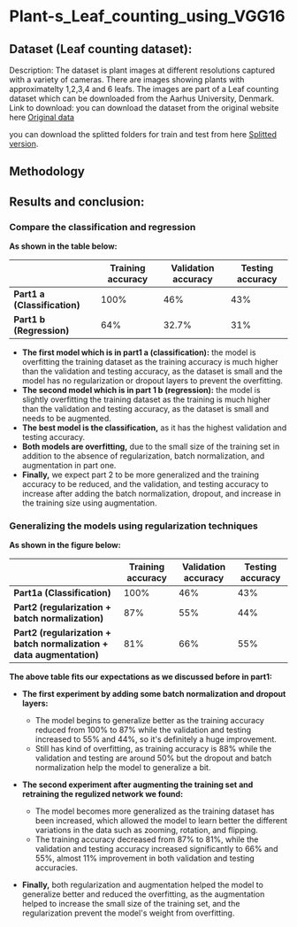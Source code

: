 # Plant-s_Leaf_counting_using_VGG16

## Dataset (Leaf counting dataset):

Description: The dataset is plant images at different resolutions captured with a variety of cameras. There are images showing plants with approximatelty 1,2,3,4 and 6 leafs. The images are part of a Leaf counting dataset which can be downloaded from the Aarhus University, Denmark.
Link to download: you can download the dataset from the original website here [Original data](https://vision.eng.au.dk/leaf-counting-dataset/)

you can download the splitted folders for train and test from here [Splitted version](https://vision.eng.au.dk/leaf-counting-dataset/).


## Methodology

## Results and conclusion:

### Compare the classification and regression

**As shown in the table below:**

|                              | Training accuracy   | Validation accuracy   |    Testing accuracy  |
|------------------------------|---------------------|-----------------------|----------------------|
| **Part1 a (Classification)** | 100%                | 46%                   |          43%         |
| **Part1 b (Regression)**     | 64%                 | 32.7%                 |          31%         |


- **The first model which is in part1 a (classification):** the model is overfitting the training dataset as the training accuracy is much higher than the validation and testing accuracy, as the dataset is small and the model has no regularization or dropout layers to prevent the overfitting.
- **The second model which is in part 1 b (regression):** the model is slightly overfitting the training dataset as the training is much higher than the validation and testing accuracy, as the dataset is small and needs to be augmented.
- **The best model is the classification,** as it has the highest validation and testing accuracy.
- **Both models are overfitting,** due to the small size of the training set in addition to the absence of regularization, batch normalization, and augmentation in part one.
- **Finally,** we expect part 2 to be more generalized and the training accuracy to be reduced, and the validation, and testing accuracy to increase after adding the batch normalization, dropout, and increase in the training size using augmentation.

### Generalizing the models using regularization techniques

**As shown in the figure below:**

|                                                                      | Training accuracy | Validation accuracy | Testing accuracy |
|----------------------------------------------------------------------|-------------------|---------------------|------------------|
| **Part1a (Classification)**                                          | 100%              | 46%                 | 43%              |
| **Part2 (regularization + batch normalization)**                     | 87%               | 55%                 | 44%              |
| **Part2 (regularization + batch normalization + data augmentation)** | 81%               | 66%                 | 55%              |


**The above table fits our expectations as we discussed before in part1:**

- **The first experiment by adding some batch normalization and dropout layers:**
    - The model begins to generalize better as the training accuracy reduced from 100% to 87% while the validation and testing increased to 55% and 44%, so it's definitely a huge improvement.
    - Still has kind of overfitting, as training accuracy is 88% while the validation and testing are around 50% but the dropout and batch normalization help the model to generalize a bit.

- **The second experiment after augmenting the training set and retraining the regulized network we found:**
    - The model becomes more generalized as the training dataset has been increased, which allowed the model to learn better the different variations in the data such as zooming, rotation, and flipping.
    - The training accuracy decreased from 87% to 81%, while the validation and testing accuracy increased significantly to 66% and 55%, almost 11% improvement in both validation and testing accuracies.

- **Finally,** both regularization and augmentation helped the model to generalize better and reduced the overfitting, as the augmentation helped to increase the small size of the training set, and the regularization prevent the model's weight from overfitting.